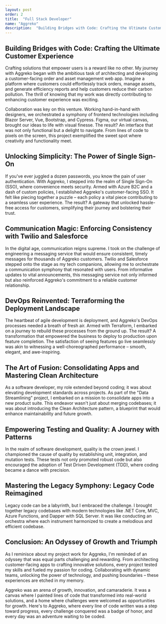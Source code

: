 ```yaml
---
layout: post
order: 2
title:  "Full Stack Developer"
name: "Aggreko"
description:  "Building Bridges with Code: Crafting the Ultimate Customer Experience"
---
```


## Building Bridges with Code: Crafting the Ultimate Customer Experience
Crafting solutions that empower users is a reward like no other. My journey with Aggreko began with the ambitious task of architecting and developing a customer-facing order and asset management web app. Imagine a platform where customers could effortlessly track orders, manage assets, and generate efficiency reports and help customers reduce their carbon pollution. The thrill of knowing that my work was directly contributing to enhancing customer experience was exciting.

Collaboration was key on this venture. Working hand-in-hand with designers, we orchestrated a symphony of frontend technologies including Blazor Server, Vue, Bootstrap, and Cypress. Figma, our virtual canvas, brought our ideas to life with visual finesse. The result? An interface that was not only functional but a delight to navigate. From lines of code to pixels on the screen, this project exemplified the sweet spot where creativity and functionality meet.

## Unlocking Simplicity: The Power of Single Sign-On
If you've ever juggled a dozen passwords, you know the pain of user authentication. With Aggreko, I stepped into the realm of Single Sign-On (SSO), where convenience meets security. Armed with Azure B2C and a dash of custom policies, I established Aggreko's customer-facing SSO. It felt like piecing together a puzzle – each policy a vital piece contributing to a seamless user experience. The result? A gateway that unlocked hassle-free access for customers, simplifying their journey and bolstering their trust.

## Communication Magic: Enforcing Consistency with Twilio and Salesforce
In the digital age, communication reigns supreme. I took on the challenge of engineering a messaging service that would ensure consistent, timely messages for thousands of Aggreko customers. Twilio and Salesforce stepped onto the stage as my tech companions, allowing me to orchestrate a communication symphony that resonated with users. From informative updates to vital announcements, this messaging service not only informed but also reinforced Aggreko's commitment to a reliable customer relationship.

## DevOps Reinvented: Terraforming the Deployment Landscape
The heartbeat of agile development is deployment, and Aggreko's DevOps processes needed a breath of fresh air. Armed with Terraform, I embarked on a journey to rebuild these processes from the ground up. The result? A transformation that empowered the business to deploy to production upon feature completion. The satisfaction of seeing features go live seamlessly was akin to witnessing a well-choreographed performance – smooth, elegant, and awe-inspiring.

## The Art of Fusion: Consolidating Apps and Mastering Clean Architecture
As a software developer, my role extended beyond coding; it was about elevating development standards across projects. As part of the "Data Streamlining" project, I embarked on a mission to consolidate apps into a new product suite. This endeavor wasn't just about merging codebases; it was about introducing the Clean Architecture pattern, a blueprint that would enhance maintainability and future growth.

## Empowering Testing and Quality: A Journey with Patterns
In the realm of software development, quality is the crown jewel. I championed the cause of quality by establishing unit, integration, and mutation tests. These tests not only promoted robust code but also encouraged the adoption of Test Driven Development (TDD), where coding became a dance with precision.

## Mastering the Legacy Symphony: Legacy Code Reimagined
Legacy code can be a labyrinth, but I embraced the challenge. I brought together legacy codebases with modern technologies like .NET Core, MVC, Azure Functions, and Dapper with SQL Server. It was like conducting an orchestra where each instrument harmonized to create a melodious and efficient codebase.

## Conclusion: An Odyssey of Growth and Triumph
As I reminisce about my project work for Aggreko, I'm reminded of an odyssey that was equal parts challenging and rewarding. From architecting customer-facing apps to crafting innovative solutions, every project tested my skills and fueled my passion for coding. Collaborating with dynamic teams, unlocking the power of technology, and pushing boundaries – these experiences are etched in my memory.

Aggreko was an arena of growth, innovation, and camaraderie. It was a canvas where I painted lines of code that transformed into real-world solutions, and a home where challenges were welcomed as opportunities for growth. Here's to Aggreko, where every line of code written was a step toward progress, every challenge conquered was a badge of honor, and every day was an adventure waiting to be coded.
